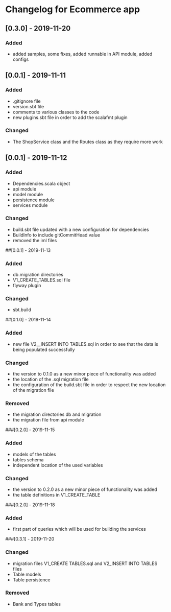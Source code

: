 # Changelog for Ecommerce app 

## [0.3.0] - 2019-11-20
### Added
- added samples, some fixes, added runnable in API module, added configs

## [0.0.1] - 2019-11-11
### Added
- .gitignore file
- version.sbt file
- comments to various classes to the code
- new plugins.sbt file in order to add the scalafmt plugin
### Changed
- The ShopService class and the Routes class as they require more work

## [0.0.1] - 2019-11-12
### Added

- Dependencies.scala object
- api module
- model module
- persistence module
- services module

### Changed

- build.sbt file updated with a new configuration for dependencies
- BuildInfo to include gitCommitHead value
- removed the iml files

##[0.0.1] - 2019-11-13

### Added

- db.migration directories
- V1_CREATE_TABLES.sql file
- flyway plugin

### Changed

- sbt.build  

##[0.1.0] - 2019-11-14

### Added
- new file V2__INSERT INTO TABLES.sql in order to see that the data is being populated successfully

### Changed
- the version to 0.1.0 as a new minor piece of functionality was added
- the location of the .sql migration file
- the configuration of the build.sbt file in order to respect the new location of the migration file

### Removed
- the migration directories db and migration
- the migration file from api module  

###[0.2.0] - 2019-11-15

### Added

- models of the tables
- tables schema
- independent location of the used variables

### Changed

- the version to 0.2.0 as a new minor piece of functionality was added
- the table definitions in V1_CREATE_TABLE

###[0.2.0] - 2019-11-18

### Added

- first part of queries which will be used for building the services 

###[0.3.1] - 2019-11-20

### Changed

- migration files V1_CREATE TABLES.sql and V2_INSERT INTO TABLES files
- Table models
- Table persistence

### Removed

- Bank and Types tables 